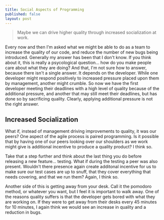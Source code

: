 ```yaml
---
title: Social Aspects of Programming
published: false
layout: post
---
```


> Maybe we can drive higher quality through increased socialization at work.

Every now and then I'm asked what we might be able to do as a team to increase the quality of our code, and reduce the number of new bugs being introduced. Generally my answer has been that I don't know. If you think about it, this is really a psycological question... how do you make people care about what they are doing? And that, I'm not sure how to answer, because there isn't a single answer. It depends on the developer. While one developer might respond positively to increased pressure placed upon them by management, another might crumble. So now we have the first developer meeting their deadlines with a high level of quality because of the additional pressure, and another that may still meet their deadlines, but has done so by sacrificing quality. Clearly, applying additional pressure is not the right answer.

## Increased Socialization

What if, instead of management driving improvements to quality, it was our peers? One aspect of the agile process is paired programming. Is it possible that by having one of our peers looking over our shoulders as we work might give is additional incentive to produce a quality product? I think so.

Take that a step further and think about the last thing you do before releasing a new feature... testing. What if during the testing a peer was also present. Wouldn't there presence again create additonal incentive for us to make sure our test cases are up to snuff, that they cover everything that needs covering, and that we run them? Again, I think so.

Another side of this is getting away from your desk. Call it the pomodoro method, or whatever you want, but I feel it is important to walk away. One of the reasons quality suffers is that the developer gets bored with what they are working on. If they were to get away from their desks every 45 minutes for 10 minutes, I again think we would see an increase in quality and a reduction in bugs.
